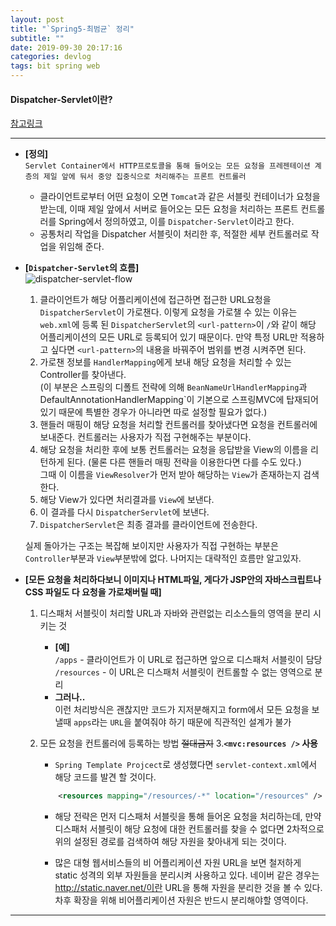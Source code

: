 ```yaml
---
layout: post
title: "`Spring5-최범균` 정리"
subtitle: ""
date: 2019-09-30 20:17:16
categories: devlog
tags: bit spring web
---
```


#### Dispatcher-Servlet이란?
[참고링크](http://springmvc.egloos.com/504151)

---

- **[정의]**  
    `Servlet Container에서 HTTP프로토콜을 통해 들어오는 모든 요청을 프레젠테이션 계층의 제일 앞에 둬서 중앙 집중식으로 처리해주는 프론트 컨트롤러`  

    - 클라이언트로부터 어떤 요청이 오면 `Tomcat`과 같은 서블릿 컨테이너가 요청을 받는데, 이때 제일 앞에서 서버로 들어오는 모든 요청을 처리하는 프론트 컨트롤러를 Spring에서 정의하였고, 이를 `Dispatcher-Servlet`이라고 한다.
    - 공통처리 작업을 Dispatcher 서블릿이 처리한 후, 적절한 세부 컨트롤러로 작업을 위임해 준다.

- **[`Dispatcher-Servlet`의 흐름]**  
    ![dispatcher-servlet-flow](http://thumbnail.egloos.net/600x0/http://pds21.egloos.com/pds/201202/24/49/d0144949_4f47a0b19ed33.png)

    1. 클라이언트가 해당 어플리케이션에 접근하면 접근한 URL요청을 `DispatcherServlet`이 가로챈다. 이렇게 요청을 가로챌 수 있는 이유는 `web.xml`에 등록 된 `DispatcherServlet`의 `<url-pattern>`이 `/`와 같이 해당 어플리케이션의 모든 URL로 등록되어 있기 때문이다. 만약 특정 URL만 적용하고 싶다면 `<url-pattern>`의 내용을 바꿔주어 범위를 변경 시켜주면 된다.
    2. 가로챈 정보를 `HandlerMapping`에게 보내 해당 요청을 처리할 수 있는 Controller를 찾아낸다.  
        (이 부분은 스프링의 디폴트 전략에 의해 `BeanNameUrlHandlerMapping`과 DefaultAnnotationHandlerMapping`이 기본으로 스프링MVC에 탑재되어있기 때문에 특별한 경우가 아니라면 따로 설정할 필요가 없다.)
    3. 핸들러 매핑이 해당 요청을 처리할 컨트롤러를 찾아냈다면 요청을 컨트롤러에 보내준다. 컨트롤러는 사용자가 직접 구현해주는 부분이다.  
    4. 해당 요청을 처리한 후에 보통 컨트롤러는 요청을 응답받을 View의 이름을 리턴하게 된다. (물론 다른 핸들러 매핑 전략을 이용한다면 다를 수도 있다.)  
        그때 이 이름을 `ViewResolver`가 먼저 받아 해당하는 `View`가 존재하는지 검색한다.
    5. 해당 View가 있다면 처리결과를 `View`에 보낸다.
    6. 이 결과를 다시 `DispatcherServlet`에 보낸다.
    7. `DispatcherServlet`은 최종 결과를 클라이언트에 전송한다.

    실제 돌아가는 구조는 복잡해 보이지만 사용자가 직접 구현하는 부분은 `Controller`부분과 `View`부분밖에 없다. 나머지는 대략적인 흐름만 알고있자.

- **[모든 요청을 처리하다보니 이미지나 HTML파일, 게다가 JSP안의 자바스크립트나 CSS 파일도 다 요청을 가로채버릴 때]**  
    1. 디스패처 서블릿이 처리할 URL과 자바와 관련없는 리소스들의 영역을 분리 시키는 것
        - **[예]**  
            `/apps` - 클라이언트가 이 URL로 접근하면 앞으로 디스패처 서블릿이 담당
            `/resources` - 이 URL은 디스패처 서블릿이 컨트롤할 수 없는 영역으로 분리
        - **그러나..**  
            이런 처리방식은 괜찮지만 코드가 지저분해지고 form에서 모든 요청을 보낼때 `apps`라는 `URL`을 붙여줘야 하기 때문에 직관적인 설계가 불가
    2. 모든 요청을 컨트롤러에 등록하는 방법 ~~절대금지~~
    3.**`<mvc:resources />` 사용**  
        - `Spring Template Projcect`로 생성했다면 `servlet-context.xml`에서 해당 코드를 발견 할 것이다.
        ```xml
            <resources mapping="/resources/-*" location="/resources" />
        ```

        - 해당 전략은 먼저 디스패처 서블릿을 통해 들어온 요청을 처리하는데, 만약 디스패처 서블릿이 해당 요청에 대한 컨트롤러를 찾을 수 없다면 2차적으로 위의 설정된 경로를 검색하여 해당 자원을 찾아내게 되는 것이다.

        - 많은 대형 웹서비스들의 비 어플리케이션 자원 URL을 보면 철저하게 static 성격의 외부 자원들을 분리시켜 사용하고 있다. 네이버 같은 경우는 http://static.naver.net/이란 URL을 통해 자원을 분리한 것을 볼 수 있다. 차후 확장을 위해 비어플리케이션 자원은 반드시 분리해야할 영역이다.
---

